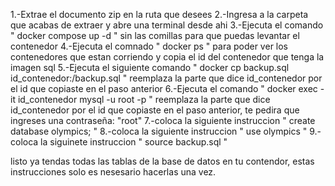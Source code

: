 1.-Extrae el documento zip en la ruta que desees 
2.-Ingresa a la carpeta que acabas de extraer y abre una terminal desde ahi
3.-Ejecuta el comando " docker compose up -d " sin las comillas para que puedas levantar el contenedor
4.-Ejecuta el comnado " docker ps " para poder ver los contenedores que estan corriendo y copia el id del contenedor que tenga la imagen sql
5.-Ejecuta el siguiente comando " docker cp backup.sql id_contenedor:/backup.sql " reemplaza la parte que dice id_contenedor por el id que copiaste en el paso anterior
6.-Ejecuta el comando " docker exec -it id_contenedor mysql -u root -p " reemplaza la parte que dice id_contenedor por el id que copiaste en el paso anterior, te pedira que ingreses una contraseña: "root"
7.-coloca la siguiente instruccion " create database olympics; "
8.-coloca la siguiente instruccion " use olympics "
9.-coloca la siguinete instruccion " source backup.sql "

listo ya tendas todas las tablas de la base de datos en tu contendor, estas instrucciones solo es nesesario hacerlas una vez.

